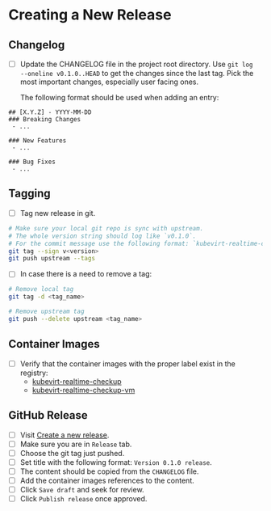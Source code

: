 # Creating a New Release

## Changelog

- [ ] Update the CHANGELOG file in the project root directory.
  Use `git log  --oneline v0.1.0..HEAD` to get the changes since the last tag.
  Pick the most important changes, especially user facing ones.

  The following format should be used when adding an entry:

```
## [X.Y.Z] - YYYY-MM-DD
### Breaking Changes
 - ...

### New Features
 - ...

### Bug Fixes
 - ...
```

## Tagging

- [ ] Tag new release in git.
```bash
# Make sure your local git repo is sync with upstream.
# The whole version string should log like `v0.1.0`.
# For the commit message use the following format: `kubevirt-realtime-checkup 0.1.0 release`.
git tag --sign v<version>
git push upstream --tags
```

- [ ] In case there is a need to remove a tag:
```bash
# Remove local tag
git tag -d <tag_name>

# Remove upstream tag
git push --delete upstream <tag_name>
```

## Container Images

- [ ] Verify that the container images with the proper label exist in the registry:
    - [kubevirt-realtime-checkup](https://quay.io/repository/kiagnose/kubevirt-realtime-checkup?tab=tags)
    - [kubevirt-realtime-checkup-vm](https://quay.io/repository/kiagnose/kubevirt-realtime-checkup-vm?tab=tags)

## GitHub Release

- [ ] Visit [Create a new release](https://github.com/kiagnose/kubevirt-realtime-checkup/releases/new).
- [ ] Make sure you are in `Release` tab.
- [ ] Choose the git tag just pushed.
- [ ] Set title with the following format: `Version 0.1.0 release`.
- [ ] The content should be copied from the `CHANGELOG` file.
- [ ] Add the container images references to the content.
- [ ] Click `Save draft` and seek for review.
- [ ] Click `Publish release` once approved.
